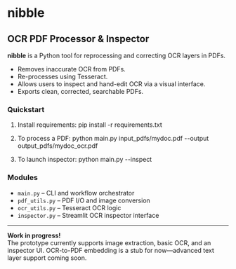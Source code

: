 # nibble

## OCR PDF Processor & Inspector

**nibble** is a Python tool for reprocessing and correcting OCR layers in PDFs.
- Removes inaccurate OCR from PDFs.
- Re-processes using Tesseract.
- Allows users to inspect and hand-edit OCR via a visual interface.
- Exports clean, corrected, searchable PDFs.

### Quickstart

1. Install requirements:
	pip install -r requirements.txt
	
2. To process a PDF:
	python main.py input_pdfs/mydoc.pdf --output output_pdfs/mydoc_ocr.pdf
	
3. To launch inspector:
	python main.py --inspect
	
### Modules

- `main.py` – CLI and workflow orchestrator
- `pdf_utils.py` – PDF I/O and image conversion
- `ocr_utils.py` – Tesseract OCR logic
- `inspector.py` – Streamlit OCR inspector interface

---

**Work in progress!**  
The prototype currently supports image extraction, basic OCR, and an inspector UI.
OCR-to-PDF embedding is a stub for now—advanced text layer support coming soon.